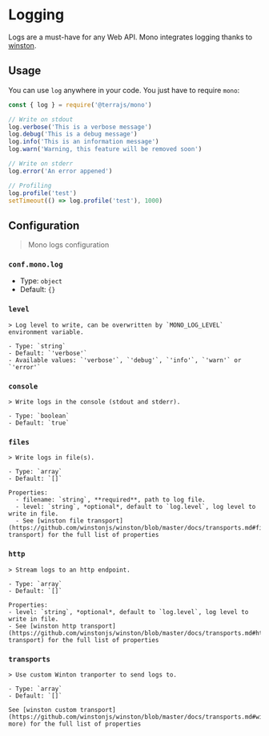 # Logging

Logs are a must-have for any Web API. Mono integrates logging thanks to [winston](https://github.com/winstonjs/winston).

## Usage

You can use `log` anywhere in your code. You just have to require `mono`:

```js
const { log } = require('@terrajs/mono')

// Write on stdout
log.verbose('This is a verbose message')
log.debug('This is a debug message')
log.info('This is an information message')
log.warn('Warning, this feature will be removed soon')

// Write on stderr
log.error('An error appened')

// Profiling
log.profile('test')
setTimeout(() => log.profile('test'), 1000)
```

## Configuration

> Mono logs configuration

### `conf.mono.log`

  - Type: `object`
  - Default: `{}`

  ### `level`

    > Log level to write, can be overwritten by `MONO_LOG_LEVEL` environment variable.

    - Type: `string`
    - Default: `'verbose'`
    - Available values: `'verbose'`, `'debug'`, `'info'`, `'warn'` or `'error'`

  ### `console`

    > Write logs in the console (stdout and stderr).

    - Type: `boolean`
    - Default: `true`

  ### `files`

    > Write logs in file(s).

    - Type: `array`
    - Default: `[]`

    Properties:
      - filename: `string`, **required**, path to log file.
      - level: `string`, *optional*, default to `log.level`, log level to write in file.
      - See [winston file transport](https://github.com/winstonjs/winston/blob/master/docs/transports.md#file-transport) for the full list of properties

  ### `http`

    > Stream logs to an http endpoint.

    - Type: `array`
    - Default: `[]`

    Properties:
    - level: `string`, *optional*, default to `log.level`, log level to write in file.
    - See [winston http transport](https://github.com/winstonjs/winston/blob/master/docs/transports.md#http-transport) for the full list of properties

  ### `transports`

    > Use custom Winton tranporter to send logs to.

    - Type: `array`
    - Default: `[]`

    See [winston custom transport](https://github.com/winstonjs/winston/blob/master/docs/transports.md#winston-more) for the full list of properties
